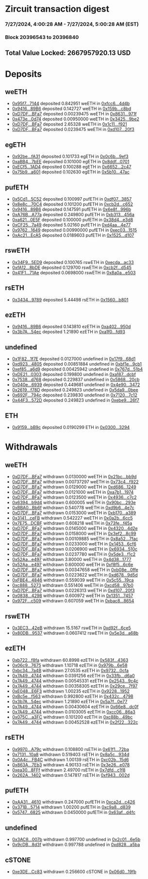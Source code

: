 # Zircuit transaction digest
### 7/27/2024, 4:00:28 AM - 7/27/2024, 5:00:28 AM (EST)
### Block 20396543 to 20396840

## Total Value Locked: 2667957920.13 USD

# Deposits
## weETH
- [0x95f7...7144](https://etherscan.io/address/0x95f7733dAcD534b20b4992eAF1DA4B1e14C17144) deposited 0.842951 weETH in [0xfcc6...4d4b](https://etherscan.io/tx/0x95f7733dAcD534b20b4992eAF1DA4B1e14C17144)
- [0x9416...89B6](https://etherscan.io/address/0x94169926c4F0a57eF120819d11c887126fA089B6) deposited 0.142727 weETH in [0x159b...c8bd](https://etherscan.io/tx/0x94169926c4F0a57eF120819d11c887126fA089B6)
- [0xD7DF...BFa7](https://etherscan.io/address/0xD7DF7E085214743530afF339aFC420c7c720BFa7) deposited 0.00239475 weETH in [0x8631...971f](https://etherscan.io/tx/0xD7DF7E085214743530afF339aFC420c7c720BFa7)
- [0x473e...0d74](https://etherscan.io/address/0x473e7c68519b3b8841995EBa11f08069c2560d74) deposited 0.00950000 weETH in [0x3425...9be2](https://etherscan.io/tx/0x473e7c68519b3b8841995EBa11f08069c2560d74)
- [0xD7DF...BFa7](https://etherscan.io/address/0xD7DF7E085214743530afF339aFC420c7c720BFa7) deposited 2.65328 weETH in [0x1c11...f921](https://etherscan.io/tx/0xD7DF7E085214743530afF339aFC420c7c720BFa7)
- [0xD7DF...BFa7](https://etherscan.io/address/0xD7DF7E085214743530afF339aFC420c7c720BFa7) deposited 0.0239475 weETH in [0xd107...20f3](https://etherscan.io/tx/0xD7DF7E085214743530afF339aFC420c7c720BFa7)
## egETH
- [0x92be...fA31](https://etherscan.io/address/0x92be8Ce91B9726654576Ab90e2904DfF24D8fA31) deposited 0.101733 egETH in [0x0c6b...9ef3](https://etherscan.io/tx/0x92be8Ce91B9726654576Ab90e2904DfF24D8fA31)
- [0xaBB4...7bEE](https://etherscan.io/address/0xaBB4f70D8403b5f7C4EE77B7132De84e41E67bEE) deposited 0.101000 egETH in [0x8ddf...0701](https://etherscan.io/tx/0xaBB4f70D8403b5f7C4EE77B7132De84e41E67bEE)
- [0xECf5...1AD4](https://etherscan.io/address/0xECf5fdeEe48b187E6E06822118640157E2361AD4) deposited 0.100288 egETH in [0x6652...2c47](https://etherscan.io/tx/0xECf5fdeEe48b187E6E06822118640157E2361AD4)
- [0x75b9...a601](https://etherscan.io/address/0x75b9CdD77A66b4639cC900BE67FBb946cBb9a601) deposited 0.102630 egETH in [0x5b10...47ac](https://etherscan.io/tx/0x75b9CdD77A66b4639cC900BE67FBb946cBb9a601)
## pufETH
- [0x5Cd1...5C52](https://etherscan.io/address/0x5Cd18d13eBF7D166953743D846637De6eDd15C52) deposited 0.100997 pufETH in [0xdf07...3857](https://etherscan.io/tx/0x5Cd18d13eBF7D166953743D846637De6eDd15C52)
- [0x8e8c...70C4](https://etherscan.io/address/0x8e8ceb1BF0069ABB2E29851AC7555B9Ac58A70C4) deposited 0.101200 pufETH in [0xcb2d...c652](https://etherscan.io/tx/0x8e8ceb1BF0069ABB2E29851AC7555B9Ac58A70C4)
- [0x9416...89B6](https://etherscan.io/address/0x94169926c4F0a57eF120819d11c887126fA089B6) deposited 0.147591 pufETH in [0x6e8f...996b](https://etherscan.io/tx/0x94169926c4F0a57eF120819d11c887126fA089B6)
- [0xA76B...A77a](https://etherscan.io/address/0xA76BdA01601eBDD50512C2103a329dB572d7A77a) deposited 0.249800 pufETH in [0xb313...456a](https://etherscan.io/tx/0xA76BdA01601eBDD50512C2103a329dB572d7A77a)
- [0xa621...0E5F](https://etherscan.io/address/0xa621bA7ef38Cf89E601429EACA36c9BcC8810E5F) deposited 0.100000 pufETH in [0x38d4...e3d8](https://etherscan.io/tx/0xa621bA7ef38Cf89E601429EACA36c9BcC8810E5F)
- [0xCF25...7a49](https://etherscan.io/address/0xCF2549A7428892D38348Ba55B284E694BFaF7a49) deposited 5.02160 pufETH in [0xd4aa...4e77](https://etherscan.io/tx/0xCF2549A7428892D38348Ba55B284E694BFaF7a49)
- [0x9762...1649](https://etherscan.io/address/0x9762beBAFE8C129e2f4059E0daC5A603dFAd1649) deposited 0.00990000 pufETH in [0xec03...1515](https://etherscan.io/tx/0x9762beBAFE8C129e2f4059E0daC5A603dFAd1649)
- [0xAc21...EcA5](https://etherscan.io/address/0xAc21b2b3ac876Ff975b5ab924f5AfBf82930EcA5) deposited 0.0189603 pufETH in [0x1525...d107](https://etherscan.io/tx/0xAc21b2b3ac876Ff975b5ab924f5AfBf82930EcA5)
## rswETH
- [0x34F9...5ED9](https://etherscan.io/address/0x34F918F59E3C38fE9eB636659CfF8644e16b5ED9) deposited 0.100765 rswETH in [0xecda...ac33](https://etherscan.io/tx/0x34F918F59E3C38fE9eB636659CfF8644e16b5ED9)
- [0xfA12...8bDE](https://etherscan.io/address/0xfA12c1Ce457346782636BFd73fb4fE62b64b8bDE) deposited 0.129700 rswETH in [0xcb2f...d545](https://etherscan.io/tx/0xfA12c1Ce457346782636BFd73fb4fE62b64b8bDE)
- [0x41F1...71Ae](https://etherscan.io/address/0x41F1d71208a8d4F1F36196DE3dEBe8475c9571Ae) deposited 0.0698000 rswETH in [0x8a0a...e503](https://etherscan.io/tx/0x41F1d71208a8d4F1F36196DE3dEBe8475c9571Ae)
## rsETH
- [0x3434...9789](https://etherscan.io/address/0x34349c5569e7B846c3558961552D2202760A9789) deposited 5.44498 rsETH in [0x1560...b801](https://etherscan.io/tx/0x34349c5569e7B846c3558961552D2202760A9789)
## ezETH
- [0x9416...89B6](https://etherscan.io/address/0x94169926c4F0a57eF120819d11c887126fA089B6) deposited 0.143810 ezETH in [0xa402...950d](https://etherscan.io/tx/0x94169926c4F0a57eF120819d11c887126fA089B6)
- [0x3b7A...54ec](https://etherscan.io/address/0x3b7A96E01D5c95a7A924CF423A9F6575bf1054ec) deposited 1.21890 ezETH in [0xa1f0...fd93](https://etherscan.io/tx/0x3b7A96E01D5c95a7A924CF423A9F6575bf1054ec)
## undefined
- [0x1F82...1f7E](https://etherscan.io/address/0x1F8230eF5ba34a7f96132b8c67bf955408041f7E) deposited 0.0127000 undefined in [0x17f9...68d1](https://etherscan.io/tx/0x1F8230eF5ba34a7f96132b8c67bf955408041f7E)
- [0xd923...4805](https://etherscan.io/address/0xd92397361c7808315A89c47EDA988fFBA67D4805) deposited 0.00851884 undefined in [0xbf1e...9cb1](https://etherscan.io/tx/0xd92397361c7808315A89c47EDA988fFBA67D4805)
- [0xef85...a6d9](https://etherscan.io/address/0xef85088787e98280b2962cA35d2FfB0976B3a6d9) deposited 0.00425942 undefined in [0x767d...51b4](https://etherscan.io/tx/0xef85088787e98280b2962cA35d2FfB0976B3a6d9)
- [0xDE21...0303](https://etherscan.io/address/0xDE21E3977d5bF6DB6ca3A49076aA19Ae99440303) deposited 0.199800 undefined in [0xa187...dcbf](https://etherscan.io/tx/0xDE21E3977d5bF6DB6ca3A49076aA19Ae99440303)
- [0x7538...d768](https://etherscan.io/address/0x75385AcEe2867937bdEB4292cC8C9c27e14Fd768) deposited 0.229837 undefined in [0x5868...20cb](https://etherscan.io/tx/0x75385AcEe2867937bdEB4292cC8C9c27e14Fd768)
- [0x040e...6939](https://etherscan.io/address/0x040ed43Ac9faAb5fA21Dcb94E430bd6f49CF6939) deposited 0.449681 undefined in [0x4e90...3472](https://etherscan.io/tx/0x040ed43Ac9faAb5fA21Dcb94E430bd6f49CF6939)
- [0x2619...f78D](https://etherscan.io/address/0x2619A948c38DCbf7366c45fE6454436B3c6Af78D) deposited 0.249823 undefined in [0x5da9...0bee](https://etherscan.io/tx/0x2619A948c38DCbf7366c45fE6454436B3c6Af78D)
- [0x692F...794c](https://etherscan.io/address/0x692FFe955E68F4f57143Fb9d3ebc8089BE42794c) deposited 0.239830 undefined in [0x7120...7c12](https://etherscan.io/tx/0x692FFe955E68F4f57143Fb9d3ebc8089BE42794c)
- [0x44F3...572D](https://etherscan.io/address/0x44F3a3B2957FD88250fCA75C263Fcbc3144b572D) deposited 0.249823 undefined in [0xebe9...26f7](https://etherscan.io/tx/0x44F3a3B2957FD88250fCA75C263Fcbc3144b572D)
## ETH
- [0x9159...bB9c](https://etherscan.io/address/0x91591b92609fdf08D40819B658Cb658A02f2bB9c) deposited 0.0190299 ETH in [0x0300...3294](https://etherscan.io/tx/0x91591b92609fdf08D40819B658Cb658A02f2bB9c)
# Withdrawals
## weETH
- [0xD7DF...BFa7](https://etherscan.io/address/0xD7DF7E085214743530afF339aFC420c7c720BFa7) withdrawn 0.0130000 weETH in [0x21bc...bb9d](https://etherscan.io/tx/0xD7DF7E085214743530afF339aFC420c7c720BFa7)
- [0xD7DF...BFa7](https://etherscan.io/address/0xD7DF7E085214743530afF339aFC420c7c720BFa7) withdrawn 0.00737297 weETH in [0x73c4...f922](https://etherscan.io/tx/0xD7DF7E085214743530afF339aFC420c7c720BFa7)
- [0xD7DF...BFa7](https://etherscan.io/address/0xD7DF7E085214743530afF339aFC420c7c720BFa7) withdrawn 0.0129000 weETH in [0xd686...1249](https://etherscan.io/tx/0xD7DF7E085214743530afF339aFC420c7c720BFa7)
- [0xD7DF...BFa7](https://etherscan.io/address/0xD7DF7E085214743530afF339aFC420c7c720BFa7) withdrawn 0.0121000 weETH in [0xa7b1...1974](https://etherscan.io/tx/0xD7DF7E085214743530afF339aFC420c7c720BFa7)
- [0xD7DF...BFa7](https://etherscan.io/address/0xD7DF7E085214743530afF339aFC420c7c720BFa7) withdrawn 0.0123500 weETH in [0x4936...c7c2](https://etherscan.io/tx/0xD7DF7E085214743530afF339aFC420c7c720BFa7)
- [0x6394...b9d4](https://etherscan.io/address/0x63942d324f5da4bFf1A10Fec8b7f1600f9AAb9d4) withdrawn 0.600005 weETH in [0x90bc...293e](https://etherscan.io/tx/0x63942d324f5da4bFf1A10Fec8b7f1600f9AAb9d4)
- [0xBBA0...Bb6f](https://etherscan.io/address/0xBBA0d07edd2b8b4b483cBADdBc1baa222fe9Bb6f) withdrawn 0.540778 weETH in [0xd9b6...4e7c](https://etherscan.io/tx/0xBBA0d07edd2b8b4b483cBADdBc1baa222fe9Bb6f)
- [0xD7DF...BFa7](https://etherscan.io/address/0xD7DF7E085214743530afF339aFC420c7c720BFa7) withdrawn 0.0153000 weETH in [0xb170...a389](https://etherscan.io/tx/0xD7DF7E085214743530afF339aFC420c7c720BFa7)
- [0x3141...ceFB](https://etherscan.io/address/0x314136374E2b023820d3BBF7187523875Ed0ceFB) withdrawn 0.542227 weETH in [0x0a2b...6cc5](https://etherscan.io/tx/0x314136374E2b023820d3BBF7187523875Ed0ceFB)
- [0x7E75...DCBF](https://etherscan.io/address/0x7E7569d96818fF874E835B5F58Df215f95c7DCBF) withdrawn 0.608218 weETH in [0x73fe...f45a](https://etherscan.io/tx/0x7E7569d96818fF874E835B5F58Df215f95c7DCBF)
- [0xD7DF...BFa7](https://etherscan.io/address/0xD7DF7E085214743530afF339aFC420c7c720BFa7) withdrawn 0.0145000 weETH in [0x4320...4d2e](https://etherscan.io/tx/0xD7DF7E085214743530afF339aFC420c7c720BFa7)
- [0xD7DF...BFa7](https://etherscan.io/address/0xD7DF7E085214743530afF339aFC420c7c720BFa7) withdrawn 0.0158000 weETH in [0x3ef2...8c99](https://etherscan.io/tx/0xD7DF7E085214743530afF339aFC420c7c720BFa7)
- [0xD7DF...BFa7](https://etherscan.io/address/0xD7DF7E085214743530afF339aFC420c7c720BFa7) withdrawn 0.00109885 weETH in [0x8a52...7fac](https://etherscan.io/tx/0xD7DF7E085214743530afF339aFC420c7c720BFa7)
- [0xD7DF...BFa7](https://etherscan.io/address/0xD7DF7E085214743530afF339aFC420c7c720BFa7) withdrawn 0.0233000 weETH in [0x1453...6cf6](https://etherscan.io/tx/0xD7DF7E085214743530afF339aFC420c7c720BFa7)
- [0xD7DF...BFa7](https://etherscan.io/address/0xD7DF7E085214743530afF339aFC420c7c720BFa7) withdrawn 0.0206900 weETH in [0x6934...510c](https://etherscan.io/tx/0xD7DF7E085214743530afF339aFC420c7c720BFa7)
- [0xD7DF...BFa7](https://etherscan.io/address/0xD7DF7E085214743530afF339aFC420c7c720BFa7) withdrawn 0.0237780 weETH in [0x5de3...f1c2](https://etherscan.io/tx/0xD7DF7E085214743530afF339aFC420c7c720BFa7)
- [0x52Aa...e497](https://etherscan.io/address/0x52Aa899454998Be5b000Ad077a46Bbe360F4e497) withdrawn 3.80000 weETH in [0x4d38...1777](https://etherscan.io/tx/0x52Aa899454998Be5b000Ad077a46Bbe360F4e497)
- [0x52Aa...e497](https://etherscan.io/address/0x52Aa899454998Be5b000Ad077a46Bbe360F4e497) withdrawn 0.600000 weETH in [0xf8f5...6c6e](https://etherscan.io/tx/0x52Aa899454998Be5b000Ad077a46Bbe360F4e497)
- [0xD7DF...BFa7](https://etherscan.io/address/0xD7DF7E085214743530afF339aFC420c7c720BFa7) withdrawn 0.00347658 weETH in [0xb08e...0ffe](https://etherscan.io/tx/0xD7DF7E085214743530afF339aFC420c7c720BFa7)
- [0xD7DF...BFa7](https://etherscan.io/address/0xD7DF7E085214743530afF339aFC420c7c720BFa7) withdrawn 0.0223622 weETH in [0xd678...9d5d](https://etherscan.io/tx/0xD7DF7E085214743530afF339aFC420c7c720BFa7)
- [0xFBE4...4846](https://etherscan.io/address/0xFBE41E7A15E5e5b96E2d0926dF61Bdf897554846) withdrawn 0.559039 weETH in [0x5c55...19ca](https://etherscan.io/tx/0xFBE41E7A15E5e5b96E2d0926dF61Bdf897554846)
- [0xc888...5273](https://etherscan.io/address/0xc8889065eA4c1602CA7E2448e93437A33f8F5273) withdrawn 0.551406 weETH in [0xcd58...97b0](https://etherscan.io/tx/0xc8889065eA4c1602CA7E2448e93437A33f8F5273)
- [0xD7DF...BFa7](https://etherscan.io/address/0xD7DF7E085214743530afF339aFC420c7c720BFa7) withdrawn 0.0226313 weETH in [0xd107...20f3](https://etherscan.io/tx/0xD7DF7E085214743530afF339aFC420c7c720BFa7)
- [0x0838...4298](https://etherscan.io/address/0x083822409265fC9242247f822Ab02171e1484298) withdrawn 0.600972 weETH in [0x1351...7457](https://etherscan.io/tx/0x083822409265fC9242247f822Ab02171e1484298)
- [0x972F...c509](https://etherscan.io/address/0x972F0e9192d777Df664688327B157091c78ec509) withdrawn 0.607059 weETH in [0xbac8...8654](https://etherscan.io/tx/0x972F0e9192d777Df664688327B157091c78ec509)
## rswETH
- [0x3EC3...42eB](https://etherscan.io/address/0x3EC3705d230CFc1f71E63EC8a97156971C5842eB) withdrawn 15.5167 rswETH in [0xd92f...6ce5](https://etherscan.io/tx/0x3EC3705d230CFc1f71E63EC8a97156971C5842eB)
- [0x80DB...9537](https://etherscan.io/address/0x80DBe087be90c719AFFF967Adf081E063dc39537) withdrawn 0.0607412 rswETH in [0x5e3d...a68b](https://etherscan.io/tx/0x80DBe087be90c719AFFF967Adf081E063dc39537)
## ezETH
- [0xb722...f8fa](https://etherscan.io/address/0xb722AaC40efC3BB1De0dceD83200998E7FD0f8fa) withdrawn 60.8998 ezETH in [0x583f...4363](https://etherscan.io/tx/0xb722AaC40efC3BB1De0dceD83200998E7FD0f8fa)
- [0x06c9...7675](https://etherscan.io/address/0x06c9018Ad287bD949E231Bb5dBc196fE22d97675) withdrawn 1.10718 ezETH in [0x979b...6e58](https://etherscan.io/tx/0x06c9018Ad287bD949E231Bb5dBc196fE22d97675)
- [0xbc34...7a4B](https://etherscan.io/address/0xbc34D2F97AbCE23E85813Db8190CfE3736CE7a4B) withdrawn 27.0535 ezETH in [0x9732...0cfa](https://etherscan.io/tx/0xbc34D2F97AbCE23E85813Db8190CfE3736CE7a4B)
- [0x7A49...4744](https://etherscan.io/address/0x7A493Be5c2ce014cD049Bf178a1ac0Db1B434744) withdrawn 0.0391256 ezETH in [0x33fb...d6a0](https://etherscan.io/tx/0x7A493Be5c2ce014cD049Bf178a1ac0Db1B434744)
- [0x7A49...4744](https://etherscan.io/address/0x7A493Be5c2ce014cD049Bf178a1ac0Db1B434744) withdrawn 0.00545331 ezETH in [0x2543...9c4c](https://etherscan.io/tx/0x7A493Be5c2ce014cD049Bf178a1ac0Db1B434744)
- [0x7A49...4744](https://etherscan.io/address/0x7A493Be5c2ce014cD049Bf178a1ac0Db1B434744) withdrawn 0.00358305 ezETH in [0x29ce...7f97](https://etherscan.io/tx/0x7A493Be5c2ce014cD049Bf178a1ac0Db1B434744)
- [0xE048...E6F3](https://etherscan.io/address/0xE048A97eb20Ac75d916cEAF28b71688A306FE6F3) withdrawn 1.00235 ezETH in [0x9228...1952](https://etherscan.io/tx/0xE048A97eb20Ac75d916cEAF28b71688A306FE6F3)
- [0xBc5e...f563](https://etherscan.io/address/0xBc5eb1434b3D6a1d20f7b37fffdB3a5B8C20f563) withdrawn 0.992800 ezETH in [0x432c...4798](https://etherscan.io/tx/0xBc5eb1434b3D6a1d20f7b37fffdB3a5B8C20f563)
- [0x3b7A...54ec](https://etherscan.io/address/0x3b7A96E01D5c95a7A924CF423A9F6575bf1054ec) withdrawn 1.21890 ezETH in [0x5a7f...0e77](https://etherscan.io/tx/0x3b7A96E01D5c95a7A924CF423A9F6575bf1054ec)
- [0x7A49...4744](https://etherscan.io/address/0x7A493Be5c2ce014cD049Bf178a1ac0Db1B434744) withdrawn 0.00430604 ezETH in [0x66e8...dc0f](https://etherscan.io/tx/0x7A493Be5c2ce014cD049Bf178a1ac0Db1B434744)
- [0x7A49...4744](https://etherscan.io/address/0x7A493Be5c2ce014cD049Bf178a1ac0Db1B434744) withdrawn 0.0103005 ezETH in [0xcc06...86a3](https://etherscan.io/tx/0x7A493Be5c2ce014cD049Bf178a1ac0Db1B434744)
- [0x075C...a3FC](https://etherscan.io/address/0x075C9915Aaf52E965B76D6Ee4d36938eeb4Fa3FC) withdrawn 0.101200 ezETH in [0xc88b...49bc](https://etherscan.io/tx/0x075C9915Aaf52E965B76D6Ee4d36938eeb4Fa3FC)
- [0x7A49...4744](https://etherscan.io/address/0x7A493Be5c2ce014cD049Bf178a1ac0Db1B434744) withdrawn 0.00452528 ezETH in [0x2f22...322c](https://etherscan.io/tx/0x7A493Be5c2ce014cD049Bf178a1ac0Db1B434744)
## rsETH
- [0x9970...A79c](https://etherscan.io/address/0x997079a1d1e1D54E8B357b63A58254A1Fc0bA79c) withdrawn 0.108800 rsETH in [0x61f1...72ba](https://etherscan.io/tx/0x997079a1d1e1D54E8B357b63A58254A1Fc0bA79c)
- [0x7131...10a8](https://etherscan.io/address/0x713173fD2C84A319D23acd1845e5f94079CF10a8) withdrawn 0.519403 rsETH in [0x8a5c...934d](https://etherscan.io/tx/0x713173fD2C84A319D23acd1845e5f94079CF10a8)
- [0x0A4c...FB4C](https://etherscan.io/address/0x0A4c625D84aC9F3c784ed8C34535f87284F1FB4C) withdrawn 1.00139 rsETH in [0xc02b...15d6](https://etherscan.io/tx/0x0A4c625D84aC9F3c784ed8C34535f87284F1FB4C)
- [0x863A...7Eb3](https://etherscan.io/address/0x863A75356A04d4Fa3d30f4a518a136FE27097Eb3) withdrawn 4.90133 rsETH in [0x3e26...e078](https://etherscan.io/tx/0x863A75356A04d4Fa3d30f4a518a136FE27097Eb3)
- [0xea30...8FFf](https://etherscan.io/address/0xea30819e711183a88E18f5319fba6B23507b8FFf) withdrawn 2.49700 rsETH in [0x7dfd...c1f8](https://etherscan.io/tx/0xea30819e711183a88E18f5319fba6B23507b8FFf)
- [0x262A...1402](https://etherscan.io/address/0x262Ab6faa57c20Faa2b4fd218bc6Df4708351402) withdrawn 0.147817 rsETH in [0xf943...002d](https://etherscan.io/tx/0x262Ab6faa57c20Faa2b4fd218bc6Df4708351402)
## pufETH
- [0xAA31...4610](https://etherscan.io/address/0xAA31d1E2D0290D1208Ae76129D40491Bd7D24610) withdrawn 0.247000 pufETH in [0xca2d...c426](https://etherscan.io/tx/0xAA31d1E2D0290D1208Ae76129D40491Bd7D24610)
- [0x371B...5714](https://etherscan.io/address/0x371Bf45f5212690150f99D156B70Cd43CE1e5714) withdrawn 1.00200 pufETH in [0xc9a8...d839](https://etherscan.io/tx/0x371Bf45f5212690150f99D156B70Cd43CE1e5714)
- [0x5747...6825](https://etherscan.io/address/0x574763332a049E1201AFEe531a57a1C4f2746825) withdrawn 0.0450000 pufETH in [0x63af...d4fc](https://etherscan.io/tx/0x574763332a049E1201AFEe531a57a1C4f2746825)
## undefined
- [0x3AC8...007b](https://etherscan.io/address/0x3AC8450769Ea04192f46F638C673293EE8b9007b) withdrawn 0.997700 undefined in [0x2c01...6e5b](https://etherscan.io/tx/0x3AC8450769Ea04192f46F638C673293EE8b9007b)
- [0x9cDB...8d3f](https://etherscan.io/address/0x9cDB491354086AB189Dbb17360C33970B7298d3f) withdrawn 0.997788 undefined in [0xd828...a5ba](https://etherscan.io/tx/0x9cDB491354086AB189Dbb17360C33970B7298d3f)
## cSTONE
- [0xe3DE...Cc83](https://etherscan.io/address/0xe3DE0eb57F4F6940458f4BDfBd689526ac73Cc83) withdrawn 0.256600 cSTONE in [0x06d0...19fb](https://etherscan.io/tx/0xe3DE0eb57F4F6940458f4BDfBd689526ac73Cc83)
